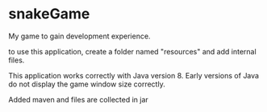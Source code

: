 # snakeGame
My game to gain development experience.

to use this application, create a folder named "resources" and add internal files.

This application works correctly with Java version 8. Early versions of Java do not display the game window size correctly.

Added maven and files are collected in jar
